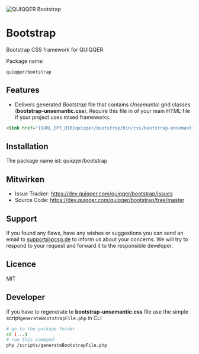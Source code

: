 ![QUIQQER Bootstrap](bin/img/Readme.jpg)

Bootstrap
========

Bootstrap CSS framework for QUIQQER

Package name:

    quiqqer/bootstrap


Features
--------

- Delivers generated *Bootstrap* file that contains *Unsemantic* grid classes (**bootstrap-unsemantic.css**). 
  Require this file in <head> of your main HTML file if your project uses mixed frameworks. 
 
```html
<link href="{$URL_OPT_DIR}quiqqer/bootstrap/bin/css/bootstrap-unsemantic.css" rel="stylesheet" type="text/css"/>
```


Installation
------------

The package name ist: quiqqer/bootstrap


Mitwirken
----------

- Issue Tracker: https://dev.quiqqer.com/quiqqer/bootstrap/issues
- Source Code: https://dev.quiqqer.com/quiqqer/bootstrap/tree/master 


Support
-------

If you found any flaws, have any wishes or suggestions you can send an email
to [support@pcsg.de](mailto:support@pcsg.de) to inform us about your concerns. 
We will try to respond to your request and forward it to the responsible developer.


Licence
-------

MIT

Developer
---------
If you have to regenerate te **bootstrap-unsemantic.css** file 
use the simple script`generateBootstrapFile.php` in CLI

```bash
# go to the package folder
cd (...)
# run this command
php /scripts/generateBootstrapFile.php
```